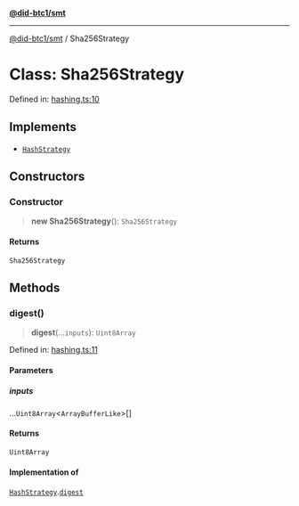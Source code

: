 [**@did-btc1/smt**](../README.md)

***

[@did-btc1/smt](../globals.md) / Sha256Strategy

# Class: Sha256Strategy

Defined in: [hashing.ts:10](https://github.com/dcdpr/did-btc1-js/blob/751aedd75738c26882a2149e644ae32b9e424707/packages/smt/src/hashing.ts#L10)

## Implements

- [`HashStrategy`](../interfaces/HashStrategy.md)

## Constructors

### Constructor

> **new Sha256Strategy**(): `Sha256Strategy`

#### Returns

`Sha256Strategy`

## Methods

### digest()

> **digest**(...`inputs`): `Uint8Array`

Defined in: [hashing.ts:11](https://github.com/dcdpr/did-btc1-js/blob/751aedd75738c26882a2149e644ae32b9e424707/packages/smt/src/hashing.ts#L11)

#### Parameters

##### inputs

...`Uint8Array`\<`ArrayBufferLike`\>[]

#### Returns

`Uint8Array`

#### Implementation of

[`HashStrategy`](../interfaces/HashStrategy.md).[`digest`](../interfaces/HashStrategy.md#digest)
